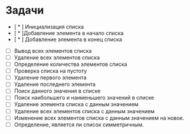 # Задачи
- [ * ] Инициализация списка
- [ * ]Добавление элемента в начало списка
- [ * ] Добавление элемента в конец списка
- [ ] Вывод всех элементов списка
- [ ] Удаление всех элементов списка
- [ ] Определение количества элементов списка
- [ ] Проверка списка на пустоту
- [ ] Удаление первого элемента
- [ ] Удаление последнего элемента
- [ ] Поиск данного значения в списке
- [ ] Поиск наибольшего и наименьшего значений в списке
- [ ] Удаление элемента списка с данным значением
- [ ] Удаление всех элементов списка с данным значением
- [ ] Изменение всех элементов списка с данным значением на новое.
- [ ] Определение, является ли список симметричным.

